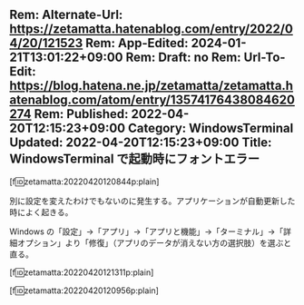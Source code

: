 Rem: Alternate-Url: https://zetamatta.hatenablog.com/entry/2022/04/20/121523
Rem: App-Edited: 2024-01-21T13:01:22+09:00
Rem: Draft: no
Rem: Url-To-Edit: https://blog.hatena.ne.jp/zetamatta/zetamatta.hatenablog.com/atom/entry/13574176438084620274
Rem: Published: 2022-04-20T12:15:23+09:00
Category: WindowsTerminal
Updated: 2022-04-20T12:15:23+09:00
Title: WindowsTerminal で起動時にフォントエラー
---
[f:id:zetamatta:20220420120844p:plain]

別に設定を変えたわけでもないのに発生する。アプリケーションが自動更新した時によく起きる。

Windows の「設定」→「アプリ」→「アプリと機能」→「ターミナル」→「詳細オプション」より「修復」（アプリのデータが消えない方の選択肢）を選ぶと直る。

[f:id:zetamatta:20220420121311p:plain]

[f:id:zetamatta:20220420120956p:plain]
